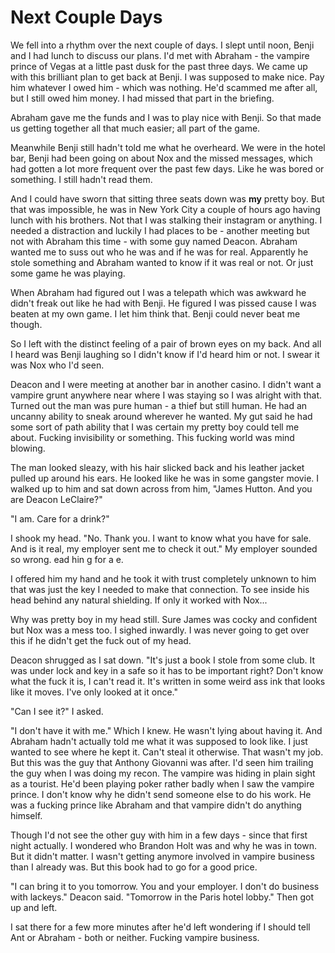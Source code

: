 # Next Couple Days
We fell into a rhythm over the next couple of days.  I slept until noon, Benji and I had lunch to discuss our plans.  I'd met with Abraham - the vampire prince of Vegas at a little past dusk for the past three days.  We came up with this brilliant plan to get back at Benji.  I was supposed to make nice.  Pay him whatever I owed him - which was nothing.  He'd scammed me after all, but I still owed him money.  I had missed that part in the briefing.  

Abraham gave me the funds and I was to play nice with Benji.  So that made us getting together all that much easier; all part of the game.

Meanwhile Benji still hadn't told me what he overheard.  We were in the hotel bar, Benji had been going on about Nox and the missed messages, which had gotten a lot more frequent over the past few days.  Like he was bored or something.  I still hadn't read them.

And I could have sworn that sitting three seats down was **my** pretty boy.  But that was impossible, he was in New York City a couple of hours ago having lunch with his brothers. Not that I was stalking their instagram or anything. I needed a distraction and luckily I had places to be -  another meeting but not with Abraham this time - with some guy named Deacon.  Abraham wanted me to suss out who he was and if he was for real.  Apparently he stole something and Abraham wanted to know if it was real or not.  Or just some game he was playing.

When Abraham had figured out I was a telepath which was awkward he didn't freak out like he had with Benji.  He figured I was pissed cause I was beaten at my own game.  I let him think that.  Benji could never beat me though.

So I left with the distinct feeling of a pair of brown eyes on my back.  And all I heard was Benji laughing so I didn't know if I'd heard him or not.  I swear it was Nox who I'd seen.

Deacon and I were meeting at another bar in another casino.  I didn't want a vampire grunt anywhere near where I was staying so I was alright with that.  Turned out the man was pure human - a thief but still human.  He had an uncanny ability to sneak around wherever he wanted.  My gut said he had some sort of path ability that I was certain my pretty boy could tell me about.  Fucking invisibility or something.  This fucking world was mind blowing.

The man looked sleazy, with his hair slicked back and his leather jacket pulled up around his ears.  He looked like he was in some gangster movie.  I walked up to him and sat down across from him, "James Hutton.  And you are Deacon LeClaire?"

"I am.  Care for a drink?"

I shook my head.  "No.  Thank you.  I want to know what you have for sale.  And is it real, my employer sent me to check it out."  My employer sounded so wrong.   ead hin g for a e.

I offered him my hand and he took it with trust completely unknown to him that was just the key I needed to make that connection.  To see inside his head behind any natural shielding.  If only it worked with Nox...

Why was pretty boy in my head still.  Sure James was cocky and confident but Nox was a mess too.  I sighed inwardly.  I was never going to get over this if he didn't get the fuck out of my head.

Deacon shrugged as I sat down.  "It's just a book I stole from some club.  It was under lock and key in a safe so it has to be important right?  Don't know what the fuck it is, I can't read it.  It's written in some weird ass ink that looks like it moves.  I've only looked at it once."

"Can I see it?"  I asked.

"I don't have it with me."  Which I knew.  He wasn't lying about having it.  And Abraham hadn't actually told me what it was supposed to look like. I just wanted to see where he kept it.  Can't steal it otherwise.  That wasn't my job.  But this was the guy that Anthony Giovanni was after.  I'd seen him trailing the guy when I was doing my recon.  The vampire was hiding in plain sight as a tourist.  He'd been playing poker rather badly when I saw the vampire prince.  I don't know why he didn't send someone else to do his work.  He was a fucking prince like Abraham and that vampire didn't do anything himself.

Though I'd not see the other guy with him in a few days - since that first night actually.  I wondered who Brandon Holt was and why he was in town.  But it didn't matter.  I wasn't getting anymore involved in vampire business than I already was.  But this book had to go for a good price.  

"I can bring it to you tomorrow.  You and your employer.  I don't do business with lackeys."  Deacon said.  "Tomorrow in the Paris hotel lobby."  Then got up and left.

I sat there for a few more minutes after he'd left wondering if I should tell Ant or Abraham - both or neither.  Fucking vampire business.


<!--stackedit_data:
eyJkaXNjdXNzaW9ucyI6eyJQUXZFS2RHUWd1c1hZc1pmIjp7In
RleHQiOiJib3kiLCJzdGFydCI6OTQ5LCJlbmQiOjk1Mn0sIjVw
WXNqTDdTWEtnc2JNaTMiOnsic3RhcnQiOjE2NTUsImVuZCI6MT
gzOCwidGV4dCI6IlNvIEkgbGVmdCB3aXRoIHRoZSBkaXN0aW5j
dCBmZWVsaW5nIG9mIGEgcGFpciBvZiBicm93biBleWVzIG9uIG
15IGJhY2suICBBbmQgYWzigKYifX0sImNvbW1lbnRzIjp7IjFv
R1EySXhqbEFqTmkzU1IiOnsiZGlzY3Vzc2lvbklkIjoiUFF2RU
tkR1FndXNYWXNaZiIsInN1YiI6ImdoOjQyNjA4NTcyIiwidGV4
dCI6IkhlIHNob3VsZCBkb3VidCBoaW1zZWxmIG9yIGRpc21pc3
MgaXQ/ICdCdXQgdGhhdCB3YXMgaW1wb3NzaWJsZSwgaGUgd2Fz
IGluIE5ZQyBhIGNvdXBsZSBvZiBob3VycyBhZ28gaGF2aW5nIG
Rpbm5lciB3aXRoIGhpcyBicm90aGVycy4gTm90IHRoYXQgSSB3
YXMgc3RhbGtpbmcgdGhlaXIgaW5zdGFncmFtIG9yIGFueXRoaW
5nLiBJIG5lZWRlZCBhIGRpc3RyYWN0aW9uIGFuZCBsdWNraWx5
IEkgaGFkIHBsYWNlcyB0byBiZS4uLiciLCJjcmVhdGVkIjoxNT
M2MjMwMDcwNjkzfSwid21QQU9vZG54Y2ZCVWl6UiI6eyJkaXNj
dXNzaW9uSWQiOiJQUXZFS2RHUWd1c1hZc1pmIiwic3ViIjoiZ2
g6MTE4MTkyMyIsInRleHQiOiJvb2ggSSBsaWtlZCB0aGF0Iiwi
Y3JlYXRlZCI6MTUzNjIzMzQwNjQ0MH0sIktpRURWRzlZMjZoSj
kwN1YiOnsiZGlzY3Vzc2lvbklkIjoiNXBZc2pMN1NYS2dzYk1p
MyIsInN1YiI6ImdoOjQyNjA4NTcyIiwidGV4dCI6IkkgZG9uJ3
QgdGhpbmsgeW91IG5lZWQgdGhpcyB3aXRoIHRoZSBlYXJsaWVy
IGJpdCIsImNyZWF0ZWQiOjE1MzYyMzQ3Njk3ODV9fSwiaGlzdG
9yeSI6Wy0xNzQ4MjA2OTI5LDIxMzQ1NjQ3MzMsLTIwNDAxOTky
NjcsLTEyOTM3MzczOTQsNzU1MjcyMTYyLDEyMDc1MDkwNzEsOT
M0Njk0NzI2LC0xNDcxMTQyMTU0LC05OTgwMDI1MzIsNjk3NzIz
ODM0LC0xODAxODk2NDc3LDYwNjQ5OTU3OCwtNjk4MjA3NjcwLC
03MzAyMjM4LC0xMDU5NjIwMTQxLC0yMDg4NzQ2NjEyXX0=
-->